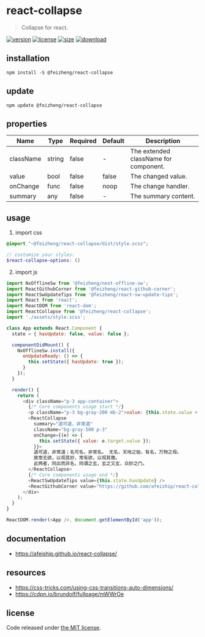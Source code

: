 # react-collapse
> Collapse for react.

[![version][version-image]][version-url]
[![license][license-image]][license-url]
[![size][size-image]][size-url]
[![download][download-image]][download-url]

## installation
```shell
npm install -S @feizheng/react-collapse
```

## update
```shell
npm update @feizheng/react-collapse
```

## properties
| Name      | Type   | Required | Default | Description                           |
| --------- | ------ | -------- | ------- | ------------------------------------- |
| className | string | false    | -       | The extended className for component. |
| value     | bool   | false    | false   | The changed value.                    |
| onChange  | func   | false    | noop    | The change handler.                   |
| summary   | any    | false    | -       | The summary content.                  |


## usage
1. import css
  ```scss
  @import "~@feizheng/react-collapse/dist/style.scss";

  // customize your styles:
  $react-collapse-options: ()
  ```
2. import js
  ```js
  import NxOfflineSw from '@feizheng/next-offline-sw';
  import ReactGithubCorner from '@feizheng/react-github-corner';
  import ReactSwUpdateTips from '@feizheng/react-sw-update-tips';
  import React from 'react';
  import ReactDOM from 'react-dom';
  import ReactCollapse from '@feizheng/react-collapse';
  import './assets/style.scss';

  class App extends React.Component {
    state = { hasUpdate: false, value: false };

    componentDidMount() {
      NxOfflineSw.install({
        onUpdateReady: () => {
          this.setState({ hasUpdate: true });
        }
      });
    }

    render() {
      return (
        <div className="p-3 app-container">
          {/* Core components usage start */}
          <p className="p-3 bg-gray-200 mb-2">value: {this.state.value + ''}</p>
          <ReactCollapse
            summary="道可道，非常道"
            className="bg-gray-500 p-3"
            onChange={(e) => {
              this.setState({ value: e.target.value });
            }}>
            道可道，非常道；名可名，非常名。 无名，天地之始，有名，万物之母。
            故常无欲，以观其妙，常有欲，以观其徼。
            此两者，同出而异名，同谓之玄，玄之又玄，众妙之门。
          </ReactCollapse>
          {/* Core components usage end */}
          <ReactSwUpdateTips value={this.state.hasUpdate} />
          <ReactGithubCorner value="https://github.com/afeiship/react-collapse" />
        </div>
      );
    }
  }

  ReactDOM.render(<App />, document.getElementById('app'));

  ```

## documentation
- https://afeiship.github.io/react-collapse/

## resources
- https://css-tricks.com/using-css-transitions-auto-dimensions/
- https://cdpn.io/brundolf/fullpage/mWWrOe

## license
Code released under [the MIT license](https://github.com/afeiship/react-collapse/blob/master/LICENSE.txt).

[version-image]: https://img.shields.io/npm/v/@feizheng/react-collapse
[version-url]: https://npmjs.org/package/@feizheng/react-collapse

[license-image]: https://img.shields.io/npm/l/@feizheng/react-collapse
[license-url]: https://github.com/afeiship/react-collapse/blob/master/LICENSE.txt

[size-image]: https://img.shields.io/bundlephobia/minzip/@feizheng/react-collapse
[size-url]: https://github.com/afeiship/react-collapse/blob/master/dist/react-collapse.min.js

[download-image]: https://img.shields.io/npm/dm/@feizheng/react-collapse
[download-url]: https://www.npmjs.com/package/@feizheng/react-collapse
